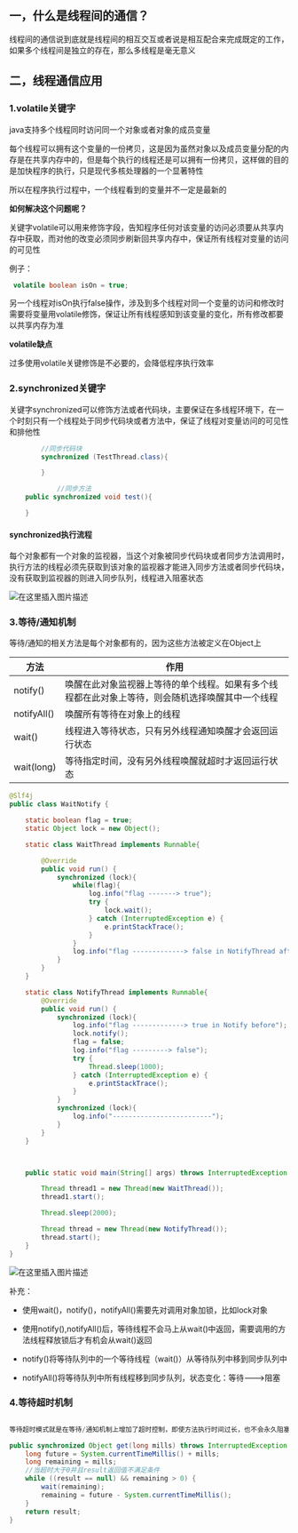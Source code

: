 ## 一，什么是线程间的通信？

线程间的通信说到底就是线程间的相互交互或者说是相互配合来完成既定的工作，如果多个线程间是独立的存在，那么多线程是毫无意义


## 二，线程通信应用

### 1.volatile关键字

java支持多个线程同时访问同一个对象或者对象的成员变量

每个线程可以拥有这个变量的一份拷贝，这是因为虽然对象以及成员变量分配的内存是在共享内存中的，但是每个执行的线程还是可以拥有一份拷贝，这样做的目的是加快程序的执行，只是现代多核处理器的一个显著特性

所以在程序执行过程中，一个线程看到的变量并不一定是最新的

**如何解决这个问题呢？**

关键字volatile可以用来修饰字段，告知程序任何对该变量的访问必须要从共享内存中获取，而对他的改变必须同步刷新回共享内存中，保证所有线程对变量的访问的可见性

例子：

```java
 volatile boolean isOn = true;
```
另一个线程对isOn执行false操作，涉及到多个线程对同一个变量的访问和修改时需要将变量用volatile修饰，保证让所有线程感知到该变量的变化，所有修改都要以共享内存为准

**volatile缺点**

过多使用volatile关键修饰是不必要的，会降低程序执行效率

### 2.synchronized关键字

关键字synchronized可以修饰方法或者代码块，主要保证在多线程环境下，在一个时刻只有一个线程处于同步代码块或者方法中，保证了线程对变量访问的可见性和排他性

```java
        //同步代码块
        synchronized (TestThread.class){

        }

            //同步方法
    public synchronized void test(){

    }
```

#### synchronized执行流程

每个对象都有一个对象的监视器，当这个对象被同步代码块或者同步方法调用时，执行方法的线程必须先获取到该对象的监视器才能进入同步方法或者同步代码块，没有获取到监视器的则进入同步队列，线程进入阻塞状态


![在这里插入图片描述](https://img-blog.csdnimg.cn/20190614144715643.png?x-oss-process=image/watermark,type_ZmFuZ3poZW5naGVpdGk,shadow_10,text_aHR0cHM6Ly9ibG9nLmNzZG4ubmV0L3dlaXhpbl80MTkyMjI4OQ==,size_16,color_FFFFFF,t_70)

### 3.等待/通知机制

等待/通知的相关方法是每个对象都有的，因为这些方法被定义在Object上

| 方法 | 作用|
|-----|----|
|notify()|唤醒在此对象监视器上等待的单个线程。如果有多个线程都在此对象上等待，则会随机选择唤醒其中一个线程|
|notifyAll()|唤醒所有等待在对象上的线程|
|wait()|线程进入等待状态，只有另外线程通知唤醒才会返回运行状态|
|wait(long)|等待指定时间，没有另外线程唤醒就超时才返回运行状态

```java
@Slf4j
public class WaitNotify {

    static boolean flag = true;
    static Object lock = new Object();

    static class WaitThread implements Runnable{

        @Override
        public void run() {
            synchronized (lock){
                while(flag){
                    log.info("flag -------> true");
                    try {
                        lock.wait();
                    } catch (InterruptedException e) {
                        e.printStackTrace();
                    }
                }
                log.info("flag -------------> false in NotifyThread after");
            }
        }
    }

    static class NotifyThread implements Runnable{
        @Override
        public void run() {
            synchronized (lock){
                log.info("flag -------------> true in Notify before");
                lock.notify();
                flag = false;
                log.info("flag ---------> false");
                try {
                    Thread.sleep(1000);
                } catch (InterruptedException e) {
                    e.printStackTrace();
                }
            }
            synchronized (lock){
                log.info("-------------------------");
            }
        }
    }



    public static void main(String[] args) throws InterruptedException {

        Thread thread1 = new Thread(new WaitThread());
        thread1.start();

        Thread.sleep(2000);

        Thread thread = new Thread(new NotifyThread());
        thread.start();
    }
}

```

![在这里插入图片描述](https://img-blog.csdnimg.cn/20190614152402337.png)

补充：

- 使用wait()，notify()，notifyAll()需要先对调用对象加锁，比如lock对象

- 使用notify(),notifyAll()后，等待线程不会马上从wait()中返回，需要调用的方法线程释放锁后才有机会从wait()返回

- notify()将等待队列中的一个等待线程（wait()）从等待队列中移到同步队列中

- notifyAll()将等待队列中所有线程移到同步队列，状态变化：等待--->阻塞

### 4.等待超时机制

```java

等待超时模式就是在等待/通知机制上增加了超时控制，即使方法执行时间过长，也不会永久阻塞调用者，而是会按照调用者的要求按时返回。

public synchronized Object get(long mills) throws InterruptedException {
    long future = System.currentTimeMillis() + mills;
    long remaining = mills;
    //当超时大于0并且result返回值不满足条件
    while ((result == null) && remaining > 0) {
        wait(remaining);
        remaining = future - System.currentTimeMillis();
    }
    return result;
}
```